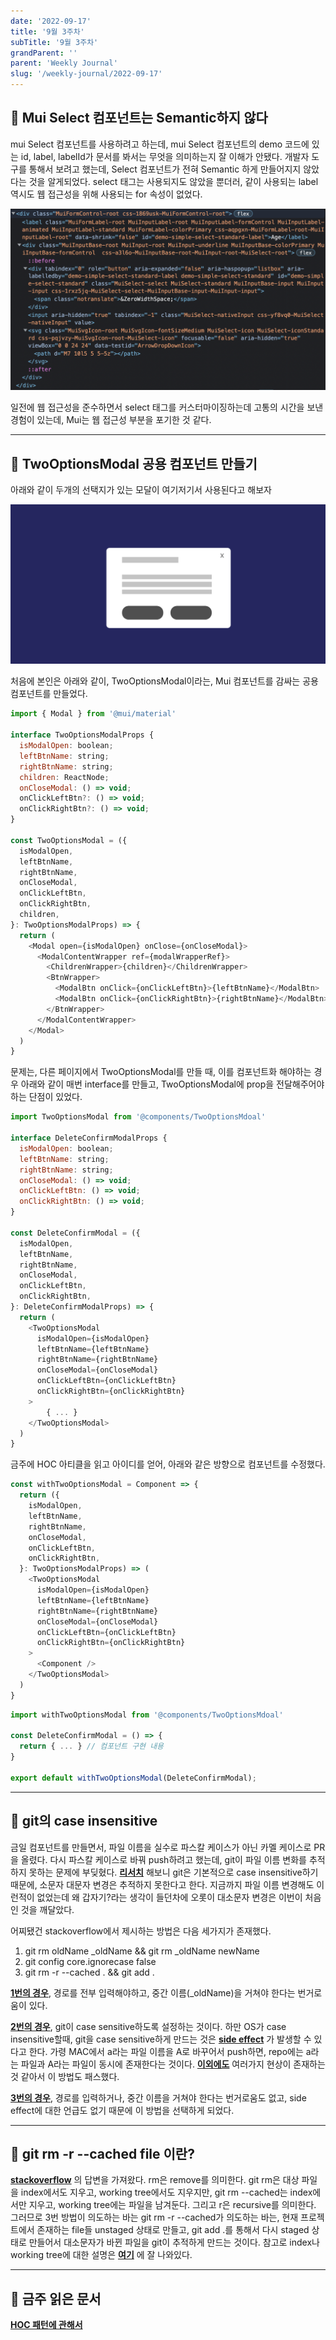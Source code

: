 ```yaml
---
date: '2022-09-17'
title: '9월 3주차'
subTitle: '9월 3주차'
grandParent: ''
parent: 'Weekly Journal'
slug: '/weekly-journal/2022-09-17'
---
```


## 📌 **Mui Select 컴포넌트는 Semantic하지 않다**

mui Select 컴포넌트를 사용하려고 하는데, mui Select 컴포넌트의 demo 코드에 있는 id, label, labelId가 문서를 봐서는 무엇을 의미하는지 잘 이해가 안됐다. 개발자 도구를 통해서 보려고 했는데, Select 컴포넌트가 전혀 Semantic 하게 만들어지지 않았다는 것을 알게되었다. select 태그는 사용되지도 않았을 뿐더러, 같이 사용되는 label 역시도 웹 접근성을 위해 사용되는 for 속성이 없었다.

![](./muiselect.png)

일전에 웹 접근성을 준수하면서 select 태그를 커스터마이징하는데 고통의 시간을 보낸 경험이 있는데, Mui는 웹 접근성 부분을 포기한 것 같다.

---

## 📌 TwoOptionsModal 공용 컴포넌트 만들기

아래와 같이 두개의 선택지가 있는 모달이 여기저기서 사용된다고 해보자

![](./twooptionsmodal.png)

처음에 본인은 아래와 같이, TwoOptionsModal이라는, Mui 컴포넌트를 감싸는 공용 컴포넌트를 만들었다.

```javascript
import { Modal } from '@mui/material'

interface TwoOptionsModalProps {
  isModalOpen: boolean;
  leftBtnName: string;
  rightBtnName: string;
  children: ReactNode;
  onCloseModal: () => void;
  onClickLeftBtn?: () => void;
  onClickRightBtn?: () => void;
}

const TwoOptionsModal = ({
  isModalOpen,
  leftBtnName,
  rightBtnName,
  onCloseModal,
  onClickLeftBtn,
  onClickRightBtn,
  children,
}: TwoOptionsModalProps) => {
  return (
    <Modal open={isModalOpen} onClose={onCloseModal}>
      <ModalContentWrapper ref={modalWrapperRef}>
        <ChildrenWrapper>{children}</ChildrenWrapper>
        <BtnWrapper>
          <ModalBtn onClick={onClickLeftBtn}>{leftBtnName}</ModalBtn>
          <ModalBtn onClick={onClickRightBtn}>{rightBtnName}</ModalBtn>
        </BtnWrapper>
      </ModalContentWrapper>
    </Modal>
  )
}
```

문제는, 다른 페이지에서 TwoOptionsModal를 만들 때, 이를 컴포넌트화 해야하는 경우 아래와 같이 매번 interface를 만들고, TwoOptionsModal에 prop을 전달해주어야 하는 단점이 있었다.

```javascript
import TwoOptionsModal from '@components/TwoOptionsMdoal'

interface DeleteConfirmModalProps {
  isModalOpen: boolean;
  leftBtnName: string;
  rightBtnName: string;
  onCloseModal: () => void;
  onClickLeftBtn: () => void;
  onClickRightBtn: () => void;
}

const DeleteConfirmModal = ({
  isModalOpen,
  leftBtnName,
  rightBtnName,
  onCloseModal,
  onClickLeftBtn,
  onClickRightBtn,
}: DeleteConfirmModalProps) => {
  return (
    <TwoOptionsModal
      isModalOpen={isModalOpen}
      leftBtnName={leftBtnName}
      rightBtnName={rightBtnName}
      onCloseModal={onCloseModal}
      onClickLeftBtn={onClickLeftBtn}
      onClickRightBtn={onClickRightBtn}
    >
        { ... }
    </TwoOptionsModal>
  )
}
```

금주에 HOC 아티클을 읽고 아이디를 얻어, 아래와 같은 방향으로 컴포넌트를 수정했다.

```javascript
const withTwoOptionsModal = Component => {
  return ({
    isModalOpen,
    leftBtnName,
    rightBtnName,
    onCloseModal,
    onClickLeftBtn,
    onClickRightBtn,
  }: TwoOptionsModalProps) => (
    <TwoOptionsModal
      isModalOpen={isModalOpen}
      leftBtnName={leftBtnName}
      rightBtnName={rightBtnName}
      onCloseModal={onCloseModal}
      onClickLeftBtn={onClickLeftBtn}
      onClickRightBtn={onClickRightBtn}
    >
      <Component />
    </TwoOptionsModal>
  )
}
```

```javascript
import withTwoOptionsModal from '@components/TwoOptionsMdoal'

const DeleteConfirmModal = () => {
  return { ... } // 컴포넌트 구현 내용
}

export default withTwoOptionsModal(DeleteConfirmModal);
```

---

## 📌 git의 case insensitive

금일 컴포넌트를 만들면서, 파일 이름을 실수로 파스칼 케이스가 아닌 카멜 케이스로 PR을 올렸다. 다시 파스칼 케이스로 바꿔 push하려고 했는데, git이 파일 이름 변화를 추적하지 못하는 문제에 부딪혔다. **[리서치](https://stackoverflow.com/questions/17683458/how-do-i-commit-case-sensitive-only-filename-changes-in-git/17688308#17688308)** 해보니 git은 기본적으로 case insensitive하기 때문에, 소문자 대문자 변경은 추적하지 못한다고 한다. 지금까지 파일 이름 변경해도 이런적이 없었는데 왜 갑자기?라는 생각이 들던차에 오롯이 대소문자 변경은 이번이 처음인 것을 깨달았다.

어찌됐건 stackoverflow에서 제시하는 방법은 다음 세가지가 존재했다.

1. git rm oldName \_oldName && git rm \_oldName newName
2. git config core.ignorecase false
3. git rm -r --cached . && git add .

**[1번의 경우](https://stackoverflow.com/questions/17683458/how-do-i-commit-case-sensitive-only-filename-changes-in-git/20907647#20907647)**, 경로를 전부 입력해야하고, 중간 이름(\_oldName)을 거쳐야 한다는 번거로움이 있다.

**[2번의 경우](https://stackoverflow.com/questions/17683458/how-do-i-commit-case-sensitive-only-filename-changes-in-git/17688308#17688308)**, git이 case sensitive하도록 설정하는 것이다. 하만 OS가 case insensitive할때, git을 case sensitive하게 만드는 것은 **[side effect](https://stackoverflow.com/questions/17683458/how-do-i-commit-case-sensitive-only-filename-changes-in-git#comment45149115_17688308)** 가 발생할 수 있다고 한다. 가령 MAC에서 a라는 파일 이름을 A로 바꾸어서 push하면, repo에는 a라는 파일과 A라는 파일이 동시에 존재한다는 것이다. **[이외에도](https://dlee0129.tistory.com/25)** 여러가지 현상이 존재하는 것 같아서 이 방법도 패스했다.

**[3번의 경우](https://stackoverflow.com/questions/17683458/how-do-i-commit-case-sensitive-only-filename-changes-in-git/55541435#55541435)**, 경로를 입력하거나, 중간 이름을 거쳐야 한다는 번거로움도 없고, side effect에 대한 언급도 없기 때문에 이 방법을 선택하게 되었다.

---

## 📌 git rm -r --cached file 이란?

**[stackoverflow](https://stackoverflow.com/questions/54575972/difference-between-git-rm-git-rm-cached)** 의 답변을 가져왔다. rm은 remove를 의미한다. git rm은 대상 파일을 index에서도 지우고, working tree에서도 지우지만, git rm --cached는 index에서만 지우고, working tree에는 파일을 남겨둔다. 그리고 r은 recursive를 의미한다. 그러므로 3번 방법이 의도하는 바는 git rm -r --cached가 의도하는 바는, 현재 프로젝트에서 존재하는 file들 unstaged 상태로 만들고, git add .를 통해서 다시 staged 상태로 만들어서 대소문자가 바뀐 파일을 git이 추적하게 만드는 것이다. 참고로 index나 working tree에 대한 설명은 **[여기](https://backlog.com/git-tutorial/git-workflow/)** 에 잘 나와있다.

---

## 📌 금주 읽은 문서

**[HOC 패턴에 관해서](https://www.patterns.dev/posts/hoc-pattern/)**

